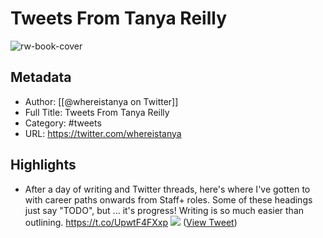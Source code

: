 # Tweets From Tanya Reilly

![rw-book-cover](https://pbs.twimg.com/profile_images/1574019712186458113/JA0mUExZ.jpg)

## Metadata
- Author: [[@whereistanya on Twitter]]
- Full Title: Tweets From Tanya Reilly
- Category: #tweets
- URL: https://twitter.com/whereistanya

## Highlights
- After a day of writing and Twitter threads, here's where I've gotten to with career paths onwards from Staff+ roles. 
  Some of these headings just say "TODO", but ... it's progress! Writing is so much easier than outlining. https://t.co/UpwtF4FXxp
  ![](https://pbs.twimg.com/media/FUCdkzyXwAIx-s9.png) ([View Tweet](https://twitter.com/whereistanya/status/1531397376111411202))

